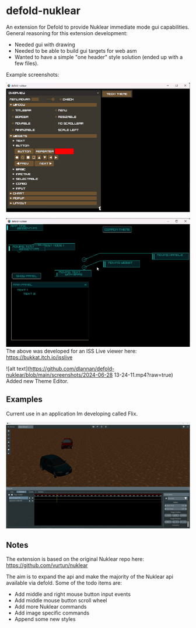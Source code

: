 # defold-nuklear

An extension for Defold to provide Nuklear immediate mode gui capabilities. 
General reasoning for this extension development:
- Needed gui with drawing
- Needed to be able to build gui targets for web asm
- Wanted to have a simple "one header" style solution (ended up with a few files).

Example screenshots:

![alt text](https://github.com/dlannan/defold-nuklear/blob/main/screenshots/2024-03-21_22-02.png?raw=true)

![alt text](https://github.com/dlannan/defold-nuklear/blob/main/screenshots/2024-03-21_22-02_1.png?raw=true)
The above was developed for an ISS Live viewer here:
https://bukkat.itch.io/isslive

![alt text](https://github.com/dlannan/defold-nuklear/blob/main/screenshots/2024-06-28 13-24-11.mp4?raw=true)
Added new Theme Editor.

## Examples

Current use in an application Im developing called Flix.

![alt text](https://github.com/dlannan/defold-nuklear/blob/main/screenshots/2024-06-19_00-23.png?raw=true)


## Notes

The extension is based on the original Nuklear repo here:
https://github.com/vurtun/nuklear

The aim is to expand the api and make the majority of the Nuklear api available via defold. Some of the todo items are:
- Add middle and right mouse button input events
- Add middle mouse button scroll wheel
- Add more Nuklear commands
- Add image specific commands
- Append some new styles
